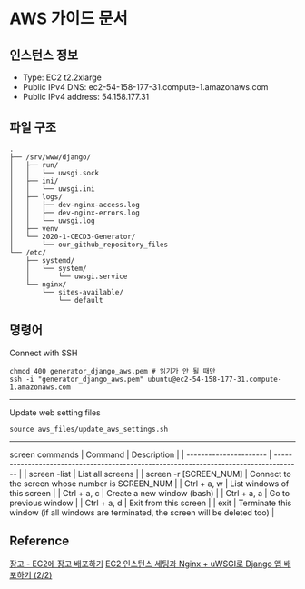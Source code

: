 # AWS 가이드 문서

## 인스턴스 정보
* Type: EC2 t2.2xlarge  
* Public IPv4 DNS: ec2-54-158-177-31.compute-1.amazonaws.com
* Public IPv4 address: 54.158.177.31

## 파일 구조
```
.
├── /srv/www/django/  
│   ├── run/  
│   │   └── uwsgi.sock  
│   ├── ini/  
│   │   └── uwsgi.ini  
│   ├── logs/  
│   │   ├── dev-nginx-access.log  
│   │   ├── dev-nginx-errors.log  
│   │   └── uwsgi.log  
│   ├── venv  
│   └── 2020-1-CECD3-Generator/  
│       └── our_github_repository_files  
└── /etc/  
    ├── systemd/  
    │   └── system/  
    │       └── uwsgi.service  
    └── nginx/  
        └── sites-available/  
            └── default   
```
## 명령어
Connect with SSH
```
chmod 400 generator_django_aws.pem # 읽기가 안 될 때만
ssh -i "generator_django_aws.pem" ubuntu@ec2-54-158-177-31.compute-1.amazonaws.com
```
***
Update web setting files
```
source aws_files/update_aws_settings.sh
```
***
screen commands
| Command                | Description                                                                           |
| ---------------------- | ------------------------------------------------------------------------------------- |
| screen -list           | List all screens                                                                      |
| screen -r [SCREEN_NUM] | Connect to the screen whose number is SCREEN_NUM                                      |
| Ctrl + a, w            | List windows of this screen                                                           |
| Ctrl + a, c            | Create a new window (bash)                                                            |
| Ctrl + a, a            | Go to previous window                                                                 |
| Ctrl + a, d            | Exit from this screen                                                                 |
| exit                   | Terminate this window (if all windows are terminated, the screen will be deleted too) |


## Reference
[장고 - EC2에 장고 배포하기](https://chohyeonkeun.github.io/2019/06/06/190606-django-EC2-django-deploy/)
[EC2 인스턴스 세팅과 Nginx + uWSGI로 Django 앱 배포하기 (2/2)](https://rainsound-k.github.io/deploy/2018/05/02/instance-setting-and-django-deploy-part2.html)

